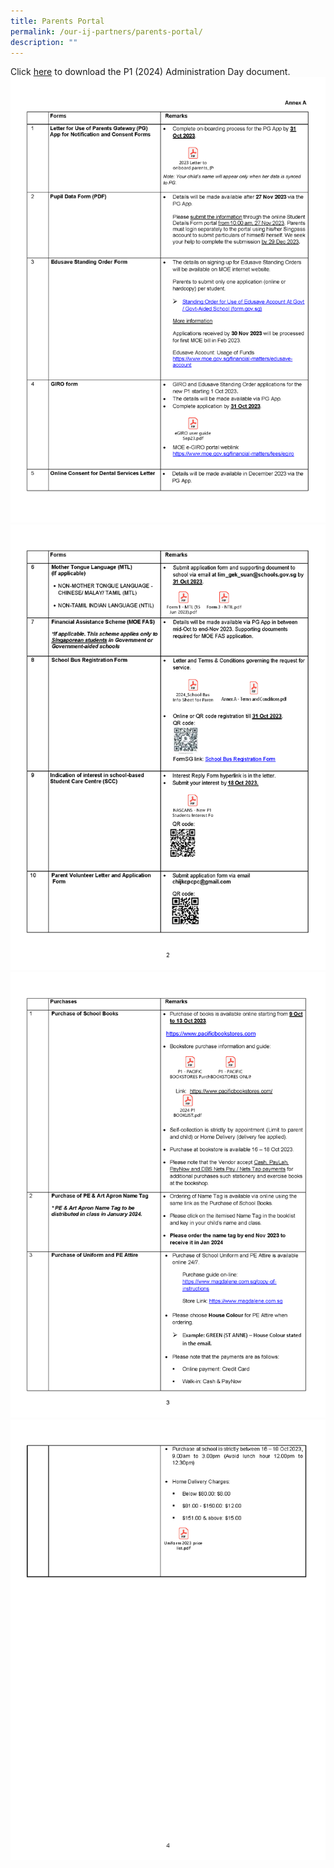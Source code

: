 ```yaml
---
title: Parents Portal
permalink: /our-ij-partners/parents-portal/
description: ""
---
```

Click [here](https://go.gov.sg/p1adminday2024) to download the P1 (2024) Administration Day document.![p12024](/images/2024%20p1%20admin%20day_annex%20a_page_1.png)![p22024](/images/2024%20p1%20admin%20day_annex%20a_page_2.png)![p32024](/images/Our%20IJ%20Partners/2024%20p1%20admin%20day_annex%20a_page_3.png)![p42024](/images/2024%20p1%20admin%20day_annex%20a_page_4.png)

